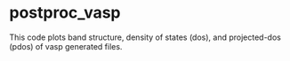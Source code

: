 # postproc_vasp

This code plots band structure, density of states (dos), and projected-dos (pdos) of vasp generated files.
